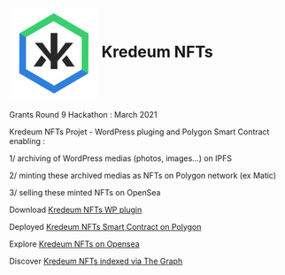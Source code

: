 <h1><img src="klogo.png" alt="drawing" width="160" style="vertical-align: middle"/> Kredeum NFTs</h1>

Grants Round 9 Hackathon : March 2021

Kredeum NFTs Projet - WordPress pluging and Polygon Smart Contract enabling :

1/ archiving of WordPress medias (photos, images...) on IPFS

2/ minting these archived medias as NFTs on Polygon network (ex Matic)

3/ selling these minted NFTs on OpenSea

Download [Kredeum NFTs WP plugin](https://github.com/Kredeum/gr9/releases/download/v0.2.6/Kredeum-NFTs-WP-plugin.zip)

Deployed [Kredeum NFTs Smart Contract on Polygon](https://explorer-mainnet.maticvigil.com/address/0x792f8e3C36Ac3c1C6D62ECc44a88cA1317fEce93/transactions)

Explore [Kredeum NFTs on Opensea](https://opensea.io/collection/kredeum-nft)

Discover [Kredeum NFTs indexed via The Graph](https://thegraph.com/explorer/subgraph/zapaz/kredeum-nft)
